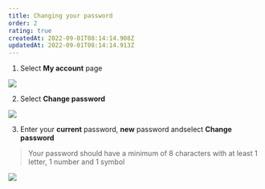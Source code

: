 ```yaml
---
title: Changing your password
order: 2
rating: true
createdAt: 2022-09-01T08:14:14.908Z
updatedAt: 2022-09-01T08:14:14.913Z
---
```

1. Select **My account** page

![](/img/editing-profile_1.png)

2. Select **Change password**

![](/img/changing-password_2.png)

3. Enter your **current** password, **new** password andselect **Change password**

> Your password should have a minimum of 8 characters with at least 1 letter, 1 number and 1 symbol

![](/img/changing-password_3.png)
